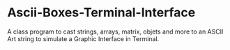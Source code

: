 # Ascii-Boxes-Terminal-Interface
A class program to cast strings, arrays, matrix, objets and more to an ASCII Art string to simulate a Graphic Interface in Terminal.
